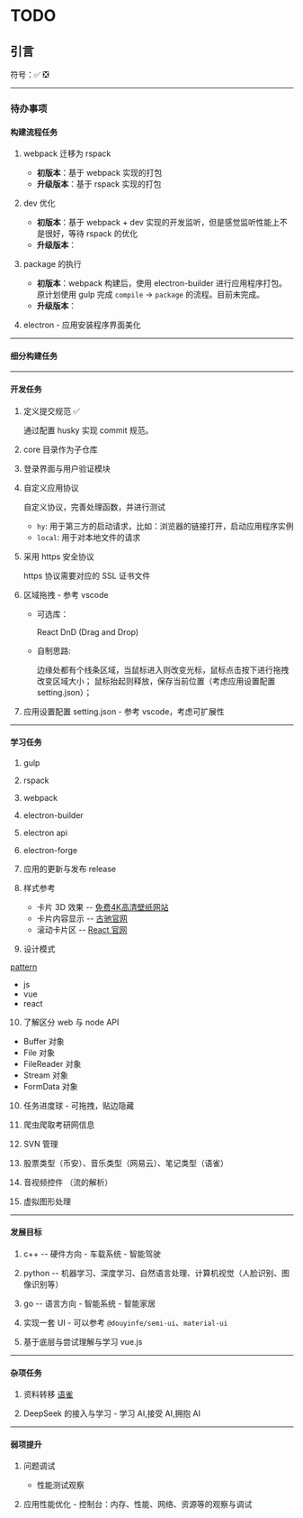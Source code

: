 # TODO

## 引言

符号：✅ ❎

---

### 待办事项

#### 构建流程任务

<!-- ***** ***** ***** ***** 基础构建流程: compile | package | dev ***** ***** ***** ***** -->

1. webpack 迁移为 rspack

   - **初版本**：基于 webpack 实现的打包
   - **升级版本**：基于 rspack 实现的打包

2. dev 优化

   - **初版本**：基于 webpack + dev 实现的开发监听，但是感觉监听性能上不是很好，等待 rspack 的优化
   - **升级版本**：

3. package 的执行

   - **初版本**：webpack 构建后，使用 electron-builder 进行应用程序打包。
     原计划使用 gulp 完成 `compile` -> `package` 的流程。目前未完成。
   - **升级版本**：

4. electron - 应用安装程序界面美化

---

#### 细分构建任务

<!--- ***** ***** ***** ***** 细分构建任务： webpack | rspack  ***** ***** ***** ***** -->

---

#### 开发任务

<!-- ***** ***** ***** ***** 开发任务  ***** ***** ***** ***** -->

1. 定义提交规范 ✅

   通过配置 husky 实现 commit 规范。

2. core 目录作为子仓库

3. 登录界面与用户验证模块

4. 自定义应用协议

   自定义协议，完善处理函数，并进行测试

   - `hy`: 用于第三方的启动请求，比如：浏览器的链接打开，启动应用程序实例
   - `local`: 用于对本地文件的请求

5. 采用 https 安全协议

   https 协议需要对应的 SSL 证书文件

6. 区域拖拽 - 参考 vscode

   - 可选库：

     React DnD (Drag and Drop)

   - 自制思路:

     边缘处都有个线条区域，当鼠标进入则改变光标，鼠标点击按下进行拖拽改变区域大小；
     鼠标抬起则释放，保存当前位置（考虑应用设置配置 setting.json）；

7. 应用设置配置 setting.json - 参考 vscode，考虑可扩展性

---

#### 学习任务

<!-- ***** ***** ***** ***** 学习任务  ***** ***** ***** ***** -->

1. gulp

2. rspack

3. webpack

4. electron-builder

5. electron api

6. electron-forge

7. 应用的更新与发布 release

8. 样式参考

   - 卡片 3D 效果 -- [免费4K高清壁纸网站](https://haowallpaper.com/)
   - 卡片内容显示 -- [古驰官网](https://www.gucci.cn/)
   - 滚动卡片区 -- [React 官网](https://zh-hans.react.dev/)

9. 设计模式

[pattern](https://www.patterns.dev/)

- js
- vue
- react

10. 了解区分 web 与 node API

- Buffer 对象
- File 对象
- FileReader 对象
- Stream 对象
- FormData 对象

10. 任务进度球 - 可拖拽，贴边隐藏

11. 爬虫爬取考研网信息

12. SVN 管理

13. 股票类型（币安）、音乐类型（网易云）、笔记类型（语雀）

14. 音视频控件 （流的解析）

15. 虚拟图形处理

---

#### 发展目标

1. c++ -- 硬件方向 - 车载系统 - 智能驾驶

2. python -- 机器学习、深度学习、自然语言处理、计算机视觉（人脸识别、图像识别等）

3. go -- 语言方向 - 智能系统 - 智能家居

4. 实现一套 UI - 可以参考 `@douyinfe/semi-ui`、`material-ui`

5. 基于底层与尝试理解与学习 vue.js

---

#### 杂项任务

<!-- ***** ***** ***** ***** 杂项任务  ***** ***** ***** ***** -->

1. 资料转移 [语雀](https://www.yuque.com/yanbin-rwuuc)

2. DeepSeek 的接入与学习 - 学习 AI,接受 AI,拥抱 AI

---

#### 弱项提升

<!-- ***** ***** ***** ***** 对个人短板进行提升  ***** ***** ***** ***** -->

1. 问题调试

   - 性能测试观察

2. 应用性能优化 - 控制台：内存、性能、网络、资源等的观察与调试
